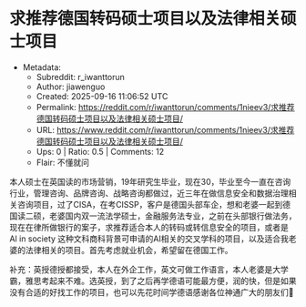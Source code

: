 # 求推荐德国转码硕士项目以及法律相关硕士项目

- Metadata:
  - Subreddit: r_iwanttorun
  - Author: jiawenguo
  - Created: 2025-09-16 11:06:52 UTC
  - Permalink: https://reddit.com/r/iwanttorun/comments/1nieev3/求推荐德国转码硕士项目以及法律相关硕士项目/
  - URL: https://www.reddit.com/r/iwanttorun/comments/1nieev3/求推荐德国转码硕士项目以及法律相关硕士项目/
  - Ups: 0 | Ratio: 0.5 | Comments: 12
  - Flair: 不懂就问


本人硕士在英国读的市场营销，19年研究生毕业，现在30，毕业至今一直在咨询行业，管理咨询、品牌咨询、战略咨询都做过，近三年在做信息安全和数据治理相关咨询项目，过了CISA，在考CISSP，客户是德国头部车企，想和老婆一起到德国读二硕，老婆国内双一流法学硕士，金融服务法专业，之前在头部银行做法务，现在在律所做银行的案子，求推荐适合本人的转码或转信息安全的项目，或者是
Al in society
这种文科商科背景可申请的AI相关的交叉学科的项目，以及适合我老婆的法律相关的项目。首先考虑就业机会，希望留在德国工作。

补充：英授德授都接受，本人在外企工作，英文可做工作语言，本人老婆是大学霸，雅思考起来不难。选英授，到了之后再学德语可能最方便，润的快，但是如果没有合适的好找工作的项目，也可以先花时间学德语感谢各位神通广大的朋友们🙏

